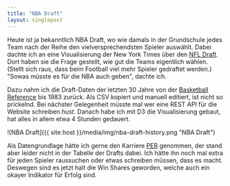 ```yaml
---
title: "NBA Draft"
layout: singlepost
---
```


Heute ist ja bekanntlich NBA Draft, wo wie damals in der Grundschule jedes Team nach der Reihe den vielversprechendsten Spieler auswählt. Dabei dachte ich an eine Visualisierung der New York Times über den [NFL Draft](http://www.nytimes.com/interactive/2013/04/25/sports/football/picking-the-best-in-the-nfl-draft.html). Dort haben sie die Frage gestellt, wie gut die Teams eigentlich wählen. (Stellt sich raus, dass beim Football viel mehr Spieler gedraftet werden.) "Sowas müsste es für die NBA auch geben", dachte ich.

Dazu nahm ich die Draft-Daten der letzten 30 Jahre von der [Basketball Reference](http://basketball-reference.com) bis 1983 zurück. Als CSV kopiert und manuell editiert, ist nicht so prickelnd. Bei nächster Gelegenheit müsste mal wer eine REST API für die Website schreiben *hust*. Danach habe ich mit D3 die Visualisierung gebaut, hat alles in allem etwa 4 Stunden gedauert.

![NBA Draft]({{ site.host }}/media/img/nba-draft-history.png "NBA Draft")

Als Datengrundlage hätte ich gerne den Karriere [PER](http://en.wikipedia.org/wiki/Player_efficiency_rating) genommen, der stand aber leider nicht in der Tabelle der Drafts dabei. Ich hätte ihn noch mal extra für jeden Spieler raussuchen oder etwas schreiben müssen, dass es macht. Deswegen sind es jetzt halt die Win Shares geworden, welche auch ein okayer Indikator für Erfolg sind.